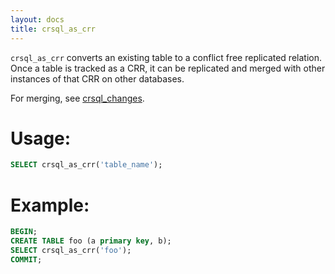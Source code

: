 ```yaml
---
layout: docs
title: crsql_as_crr
---
```


`crsql_as_crr` converts an existing table to a conflict free replicated relation. Once a table is tracked as a CRR, it can be replicated and merged with other instances of that CRR on other databases.

For merging, see [crsql_changes](./crsql_changes.html).

# Usage:

```sql
SELECT crsql_as_crr('table_name');
```

# Example:

```sql
BEGIN;
CREATE TABLE foo (a primary key, b);
SELECT crsql_as_crr('foo');
COMMIT;
```